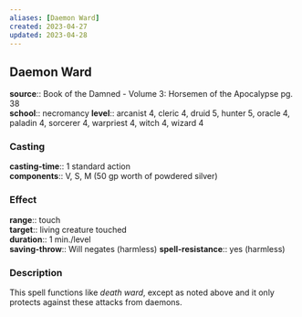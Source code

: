 ```yaml
---
aliases: [Daemon Ward]
created: 2023-04-27
updated: 2023-04-28
---
```


## Daemon Ward

**source**:: Book of the Damned - Volume 3: Horsemen of the Apocalypse pg. 38  
**school**:: necromancy
**level**:: arcanist 4, cleric 4, druid 5, hunter 5, oracle 4, paladin 4, sorcerer 4, warpriest 4, witch 4, wizard 4

### Casting

**casting-time**:: 1 standard action  
**components**:: V, S, M (50 gp worth of powdered silver)

### Effect

**range**:: touch  
**target**:: living creature touched  
**duration**:: 1 min./level  
**saving-throw**:: Will negates (harmless)
**spell-resistance**:: yes (harmless)

### Description

This spell functions like *death ward*, except as noted above and it only protects against these attacks from daemons.
